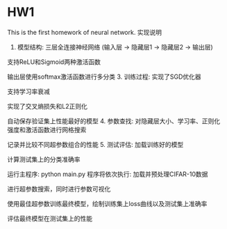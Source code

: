 # HW1
This is the first homework of neural network.
实现说明
1.	模型结构:
  三层全连接神经网络 (输入层 -> 隐藏层1 -> 隐藏层2 -> 输出层)

  支持ReLU和Sigmoid两种激活函数
  
  输出层使用softmax激活函数进行多分类
3.	训练过程:
   实现了SGD优化器
   
   支持学习率衰减
   
   实现了交叉熵损失和L2正则化
   
   自动保存验证集上性能最好的模型
4.	参数查找:
  对隐藏层大小、学习率、正则化强度和激活函数进行网格搜索
  
  记录并比较不同超参数组合的性能
5.	测试评估:
  加载训练好的模型
  
  计算测试集上的分类准确率
  
运行主程序:
python main.py
程序将依次执行:
  加载并预处理CIFAR-10数据
  
  进行超参数搜索，同时进行参数可视化
  
  使用最佳超参数训练最终模型，绘制训练集上loss曲线以及测试集上准确率 
  
  评估最终模型在测试集上的性能

